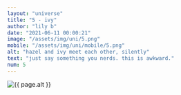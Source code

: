 ```yaml
--- 
layout: "universe" 
title: "5 - ivy" 
author: "lily b" 
date: "2021-06-11 00:00:21" 
image: "/assets/img/uni/5.png" 
mobile: "/assets/img/uni/mobile/5.png"
alt: "hazel and ivy meet each other, silently" 
text: "just say something you nerds. this is awkward."
num: 5
--- 
```

 
<picture>
    <source media="all and (orientation: landscape)" srcset="{{ site.baseurl }}{{ page.image }}">
    <source media="all and (orientation: portrait)" srcset="{{ site.baseurl }}{{ page.mobile }}">
    <img src="{{ site.baseurl }}{{ page.image }}" alt="{{ page.alt }}" title="{{ page.text }}">
</picture>